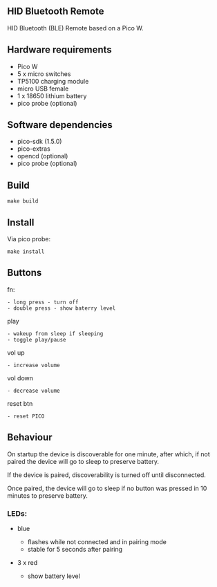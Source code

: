 ## HID Bluetooth Remote

HID Bluetooth (BLE) Remote based on a Pico W.

## Hardware requirements

* Pico W
* 5 x micro switches
* TP5100 charging module
* micro USB female
* 1 x 18650 lithium battery
* pico probe (optional)

## Software dependencies

* pico-sdk (1.5.0)
* pico-extras
* opencd (optional)
* pico probe (optional)


## Build

    make build
    
## Install
Via pico probe:

    make install

## Buttons

fn:

    - long press - turn off
    - double press - show baterry level
    
play

    - wakeup from sleep if sleeping
    - toggle play/pause
    
vol up

    - increase volume

vol down

    - decrease volume

reset btn

    - reset PICO
    
## Behaviour
    
On startup the device is discoverable for one minute, after which, if not paired the device will go to sleep to preserve battery.

If the device is paired, discoverability is turned off until disconnected.

Once paired, the device will go to sleep if no button was pressed in 10 minutes to preserve battery.

### LEDs:

* blue
    - flashes while not connected and in pairing mode
    - stable for 5 seconds after pairing
    
* 3 x red
    - show battery level